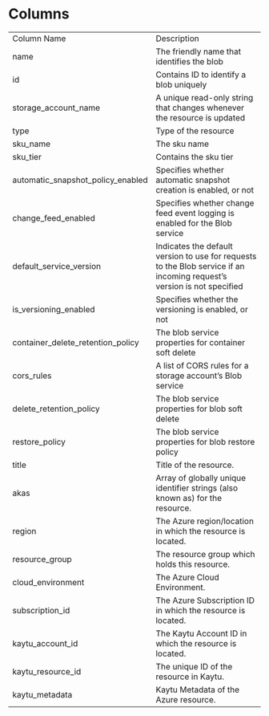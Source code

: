 # Columns  

<table>
	<tr><td>Column Name</td><td>Description</td></tr>
	<tr><td>name</td><td>The friendly name that identifies the blob</td></tr>
	<tr><td>id</td><td>Contains ID to identify a blob uniquely</td></tr>
	<tr><td>storage_account_name</td><td>A unique read-only string that changes whenever the resource is updated</td></tr>
	<tr><td>type</td><td>Type of the resource</td></tr>
	<tr><td>sku_name</td><td>The sku name</td></tr>
	<tr><td>sku_tier</td><td>Contains the sku tier</td></tr>
	<tr><td>automatic_snapshot_policy_enabled</td><td>Specifies whether automatic snapshot creation is enabled, or not</td></tr>
	<tr><td>change_feed_enabled</td><td>Specifies whether change feed event logging is enabled for the Blob service</td></tr>
	<tr><td>default_service_version</td><td>Indicates the default version to use for requests to the Blob service if an incoming request’s version is not specified</td></tr>
	<tr><td>is_versioning_enabled</td><td>Specifies whether the versioning is enabled, or not</td></tr>
	<tr><td>container_delete_retention_policy</td><td>The blob service properties for container soft delete</td></tr>
	<tr><td>cors_rules</td><td>A list of CORS rules for a storage account’s Blob service</td></tr>
	<tr><td>delete_retention_policy</td><td>The blob service properties for blob soft delete</td></tr>
	<tr><td>restore_policy</td><td>The blob service properties for blob restore policy</td></tr>
	<tr><td>title</td><td>Title of the resource.</td></tr>
	<tr><td>akas</td><td>Array of globally unique identifier strings (also known as) for the resource.</td></tr>
	<tr><td>region</td><td>The Azure region/location in which the resource is located.</td></tr>
	<tr><td>resource_group</td><td>The resource group which holds this resource.</td></tr>
	<tr><td>cloud_environment</td><td>The Azure Cloud Environment.</td></tr>
	<tr><td>subscription_id</td><td>The Azure Subscription ID in which the resource is located.</td></tr>
	<tr><td>kaytu_account_id</td><td>The Kaytu Account ID in which the resource is located.</td></tr>
	<tr><td>kaytu_resource_id</td><td>The unique ID of the resource in Kaytu.</td></tr>
	<tr><td>kaytu_metadata</td><td>Kaytu Metadata of the Azure resource.</td></tr>
</table>